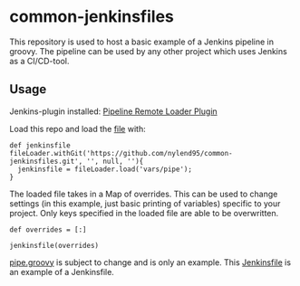 # common-jenkinsfiles

This repository is used to host a basic example of a Jenkins pipeline in groovy.
The pipeline can be used by any other project which uses Jenkins as a CI/CD-tool.

## Usage
Jenkins-plugin installed: [Pipeline Remote Loader Plugin](https://github.com/jenkinsci/workflow-remote-loader-plugin)

Load this repo and load the [file](https://github.com/nylend95/common-jenkinsfiles/blob/master/vars/pipe.groovy) with:

```
def jenkinsfile
fileLoader.withGit('https://github.com/nylend95/common-jenkinsfiles.git', '', null, ''){
  jenkinsfile = fileLoader.load('vars/pipe');
}
```

The loaded file takes in a Map of overrides. This can be used to change settings (in this example, just basic printing of variables) specific to your project. Only keys specified in the loaded file are able to be overwritten.

```
def overrides = [:]

jenkinsfile(overrides)
```

[pipe.groovy](/vars/pipe.groovy) is subject to change and is only an example.
This [Jenkinsfile](Jenkinsfile) is an example of a Jenkinsfile.
